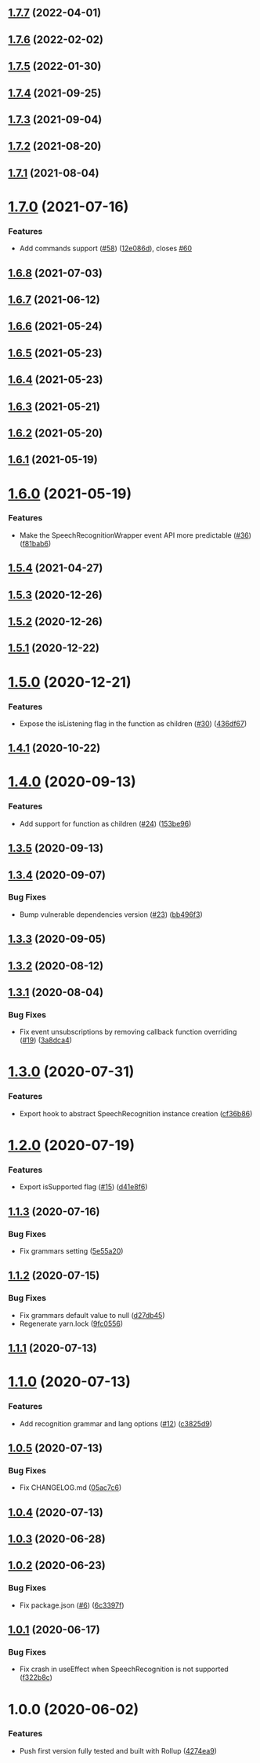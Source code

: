 ## [1.7.7](https://github.com/untemps/react-vocal/compare/v1.7.6...v1.7.7) (2022-04-01)

## [1.7.6](https://github.com/untemps/react-vocal/compare/v1.7.5...v1.7.6) (2022-02-02)

## [1.7.5](https://github.com/untemps/react-vocal/compare/v1.7.4...v1.7.5) (2022-01-30)

## [1.7.4](https://github.com/untemps/react-vocal/compare/v1.7.3...v1.7.4) (2021-09-25)

## [1.7.3](https://github.com/untemps/react-vocal/compare/v1.7.2...v1.7.3) (2021-09-04)

## [1.7.2](https://github.com/untemps/react-vocal/compare/v1.7.1...v1.7.2) (2021-08-20)

## [1.7.1](https://github.com/untemps/react-vocal/compare/v1.7.0...v1.7.1) (2021-08-04)

# [1.7.0](https://github.com/untemps/react-vocal/compare/v1.6.8...v1.7.0) (2021-07-16)


### Features

* Add commands support ([#58](https://github.com/untemps/react-vocal/issues/58)) ([12e086d](https://github.com/untemps/react-vocal/commit/12e086d2308fff738de8a0b370108432f0df3265)), closes [#60](https://github.com/untemps/react-vocal/issues/60)

## [1.6.8](https://github.com/untemps/react-vocal/compare/v1.6.7...v1.6.8) (2021-07-03)

## [1.6.7](https://github.com/untemps/react-vocal/compare/v1.6.6...v1.6.7) (2021-06-12)

## [1.6.6](https://github.com/untemps/react-vocal/compare/v1.6.5...v1.6.6) (2021-05-24)

## [1.6.5](https://github.com/untemps/react-vocal/compare/v1.6.4...v1.6.5) (2021-05-23)

## [1.6.4](https://github.com/untemps/react-vocal/compare/v1.6.3...v1.6.4) (2021-05-23)

## [1.6.3](https://github.com/untemps/react-vocal/compare/v1.6.2...v1.6.3) (2021-05-21)

## [1.6.2](https://github.com/untemps/react-vocal/compare/v1.6.1...v1.6.2) (2021-05-20)

## [1.6.1](https://github.com/untemps/react-vocal/compare/v1.6.0...v1.6.1) (2021-05-19)

# [1.6.0](https://github.com/untemps/react-vocal/compare/v1.5.4...v1.6.0) (2021-05-19)


### Features

* Make the SpeechRecognitionWrapper event API more predictable ([#36](https://github.com/untemps/react-vocal/issues/36)) ([f81bab6](https://github.com/untemps/react-vocal/commit/f81bab6b80454882d85b50ccfddab41e068b289d))

## [1.5.4](https://github.com/untemps/react-vocal/compare/v1.5.3...v1.5.4) (2021-04-27)

## [1.5.3](https://github.com/untemps/react-vocal/compare/v1.5.2...v1.5.3) (2020-12-26)

## [1.5.2](https://github.com/untemps/react-vocal/compare/v1.5.1...v1.5.2) (2020-12-26)

## [1.5.1](https://github.com/untemps/react-vocal/compare/v1.5.0...v1.5.1) (2020-12-22)

# [1.5.0](https://github.com/untemps/react-vocal/compare/v1.4.1...v1.5.0) (2020-12-21)


### Features

* Expose the isListening flag in the function as children ([#30](https://github.com/untemps/react-vocal/issues/30)) ([436df67](https://github.com/untemps/react-vocal/commit/436df67a5e516fa08c6edf3c2cf425f9eb3621e1))

## [1.4.1](https://github.com/untemps/react-vocal/compare/v1.4.0...v1.4.1) (2020-10-22)

# [1.4.0](https://github.com/untemps/react-vocal/compare/v1.3.5...v1.4.0) (2020-09-13)


### Features

* Add support for function as children ([#24](https://github.com/untemps/react-vocal/issues/24)) ([153be96](https://github.com/untemps/react-vocal/commit/153be96cc610bd6025f5edaff522987d8194c449))

## [1.3.5](https://github.com/untemps/react-vocal/compare/v1.3.4...v1.3.5) (2020-09-13)

## [1.3.4](https://github.com/untemps/react-vocal/compare/v1.3.3...v1.3.4) (2020-09-07)


### Bug Fixes

* Bump vulnerable dependencies version ([#23](https://github.com/untemps/react-vocal/issues/23)) ([bb496f3](https://github.com/untemps/react-vocal/commit/bb496f31a1f72b5866f87733c94c4a105e1e901b))

## [1.3.3](https://github.com/untemps/react-vocal/compare/v1.3.2...v1.3.3) (2020-09-05)

## [1.3.2](https://github.com/untemps/react-vocal/compare/v1.3.1...v1.3.2) (2020-08-12)

## [1.3.1](https://github.com/untemps/react-vocal/compare/v1.3.0...v1.3.1) (2020-08-04)


### Bug Fixes

* Fix event unsubscriptions by removing callback function overriding ([#19](https://github.com/untemps/react-vocal/issues/19)) ([3a8dca4](https://github.com/untemps/react-vocal/commit/3a8dca41f5dfc4a87eb979a2693022ff719d3855))

# [1.3.0](https://github.com/untemps/react-vocal/compare/v1.2.0...v1.3.0) (2020-07-31)


### Features

* Export hook to abstract SpeechRecognition instance creation ([cf36b86](https://github.com/untemps/react-vocal/commit/cf36b862280a3de4ed67afa484afafbdf5613b86))

# [1.2.0](https://github.com/untemps/react-vocal/compare/v1.1.3...v1.2.0) (2020-07-19)


### Features

* Export isSupported flag ([#15](https://github.com/untemps/react-vocal/issues/15)) ([d41e8f6](https://github.com/untemps/react-vocal/commit/d41e8f62af403922ea6acca9a277a54207d330ba))

## [1.1.3](https://github.com/untemps/react-vocal/compare/v1.1.2...v1.1.3) (2020-07-16)


### Bug Fixes

* Fix grammars setting ([5e55a20](https://github.com/untemps/react-vocal/commit/5e55a201cddd536d1af3202b6816552530936f3f))

## [1.1.2](https://github.com/untemps/react-vocal/compare/v1.1.1...v1.1.2) (2020-07-15)


### Bug Fixes

* Fix grammars default value to null ([d27db45](https://github.com/untemps/react-vocal/commit/d27db45db49a41b01875975c9a7d73525a847330))
* Regenerate yarn.lock ([9fc0556](https://github.com/untemps/react-vocal/commit/9fc0556ff96ede76a679e618f822f1942171a569))

## [1.1.1](https://github.com/untemps/react-vocal/compare/v1.1.0...v1.1.1) (2020-07-13)

# [1.1.0](https://github.com/untemps/react-vocal/compare/v1.0.5...v1.1.0) (2020-07-13)


### Features

* Add recognition grammar and lang options ([#12](https://github.com/untemps/react-vocal/issues/12)) ([c3825d9](https://github.com/untemps/react-vocal/commit/c3825d9bb085bb8b8c9318aff7e8eab4d489ae9b))

## [1.0.5](https://github.com/untemps/react-vocal/compare/v1.0.4...v1.0.5) (2020-07-13)


### Bug Fixes

* Fix CHANGELOG.md ([05ac7c6](https://github.com/untemps/react-vocal/commit/05ac7c63a1aa72ae5ea4b7ea3568a2899950d2f7))

## [1.0.4](https://github.com/untemps/react-vocal/compare/v1.0.3...v1.0.4) (2020-07-13)

## [1.0.3](https://github.com/untemps/react-vocal/compare/v1.0.2...v1.0.3) (2020-06-28)

## [1.0.2](https://github.com/untemps/react-vocal/compare/v1.0.1...v1.0.2) (2020-06-23)


### Bug Fixes

* Fix package.json ([#6](https://github.com/untemps/react-vocal/issues/6)) ([6c3397f](https://github.com/untemps/react-vocal/commit/6c3397f1aca059cc753793df440770abdb6534fd))

## [1.0.1](https://github.com/untemps/react-vocal/compare/v1.0.0...v1.0.1) (2020-06-17)


### Bug Fixes

* Fix crash in useEffect when SpeechRecognition is not supported ([f322b8c](https://github.com/untemps/react-vocal/commit/f322b8c3fdf12775e87ccfc770a375f99297f7a2))

# 1.0.0 (2020-06-02)


### Features

* Push first version fully tested and built with Rollup ([4274ea9](https://github.com/untemps/react-vocal/commit/4274ea9e0065aa58303b092655d46508e316fa84))
